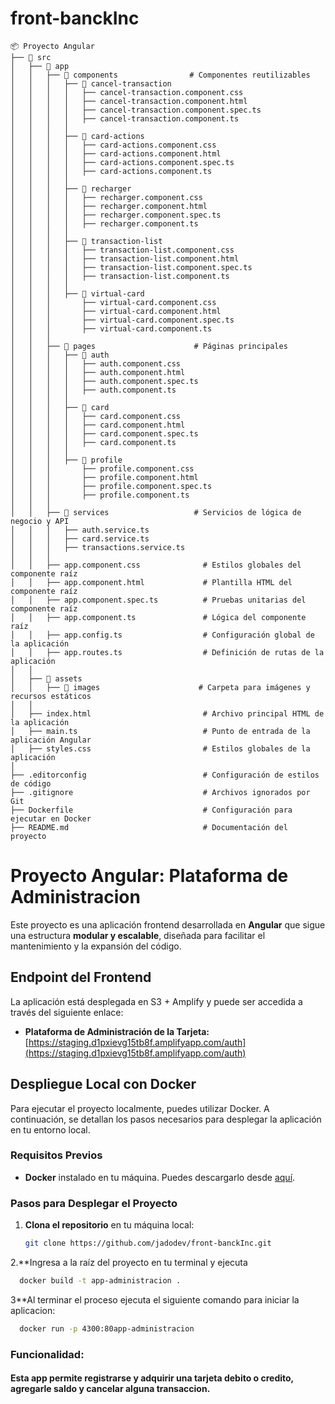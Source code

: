 # front-banckInc
```textplain
📦 Proyecto Angular
├── 📂 src
│   ├── 📂 app
│   │   ├── 📂 components                # Componentes reutilizables
│   │   │   ├── 📂 cancel-transaction
│   │   │   │   ├── cancel-transaction.component.css
│   │   │   │   ├── cancel-transaction.component.html
│   │   │   │   ├── cancel-transaction.component.spec.ts
│   │   │   │   ├── cancel-transaction.component.ts
│   │   │   │
│   │   │   ├── 📂 card-actions
│   │   │   │   ├── card-actions.component.css
│   │   │   │   ├── card-actions.component.html
│   │   │   │   ├── card-actions.component.spec.ts
│   │   │   │   ├── card-actions.component.ts
│   │   │   │
│   │   │   ├── 📂 recharger
│   │   │   │   ├── recharger.component.css
│   │   │   │   ├── recharger.component.html
│   │   │   │   ├── recharger.component.spec.ts
│   │   │   │   ├── recharger.component.ts
│   │   │   │
│   │   │   ├── 📂 transaction-list
│   │   │   │   ├── transaction-list.component.css
│   │   │   │   ├── transaction-list.component.html
│   │   │   │   ├── transaction-list.component.spec.ts
│   │   │   │   ├── transaction-list.component.ts
│   │   │   │
│   │   │   ├── 📂 virtual-card
│   │   │       ├── virtual-card.component.css
│   │   │       ├── virtual-card.component.html
│   │   │       ├── virtual-card.component.spec.ts
│   │   │       ├── virtual-card.component.ts
│   │   │
│   │   ├── 📂 pages                      # Páginas principales
│   │   │   ├── 📂 auth
│   │   │   │   ├── auth.component.css
│   │   │   │   ├── auth.component.html
│   │   │   │   ├── auth.component.spec.ts
│   │   │   │   ├── auth.component.ts
│   │   │   │
│   │   │   ├── 📂 card
│   │   │   │   ├── card.component.css
│   │   │   │   ├── card.component.html
│   │   │   │   ├── card.component.spec.ts
│   │   │   │   ├── card.component.ts
│   │   │   │
│   │   │   ├── 📂 profile
│   │   │       ├── profile.component.css
│   │   │       ├── profile.component.html
│   │   │       ├── profile.component.spec.ts
│   │   │       ├── profile.component.ts
│   │   │
│   │   ├── 📂 services                   # Servicios de lógica de negocio y API
│   │   │   ├── auth.service.ts
│   │   │   ├── card.service.ts
│   │   │   ├── transactions.service.ts
│   │   │
│   │   ├── app.component.css              # Estilos globales del componente raíz
│   │   ├── app.component.html             # Plantilla HTML del componente raíz
│   │   ├── app.component.spec.ts          # Pruebas unitarias del componente raíz
│   │   ├── app.component.ts               # Lógica del componente raíz
│   │   ├── app.config.ts                  # Configuración global de la aplicación
│   │   ├── app.routes.ts                  # Definición de rutas de la aplicación
│   │
│   ├── 📂 assets
│   │   ├── 📂 images                      # Carpeta para imágenes y recursos estáticos
│   │
│   ├── index.html                         # Archivo principal HTML de la aplicación
│   ├── main.ts                            # Punto de entrada de la aplicación Angular
│   ├── styles.css                         # Estilos globales de la aplicación
│
├── .editorconfig                          # Configuración de estilos de código
├── .gitignore                             # Archivos ignorados por Git
├── Dockerfile                             # Configuración para ejecutar en Docker
├── README.md                              # Documentación del proyecto

```

# Proyecto Angular: Plataforma de Administracion

Este proyecto es una aplicación frontend desarrollada en **Angular** que sigue una estructura **modular y escalable**, diseñada para facilitar el mantenimiento y la expansión del código.

## Endpoint del Frontend

La aplicación está desplegada en S3 + Amplify y puede ser accedida a través del siguiente enlace:

- **Plataforma de Administración de la Tarjeta:** [https://staging.d1pxievg15tb8f.amplifyapp.com/auth](https://staging.d1pxievg15tb8f.amplifyapp.com/auth)

## Despliegue Local con Docker

Para ejecutar el proyecto localmente, puedes utilizar Docker. A continuación, se detallan los pasos necesarios para desplegar la aplicación en tu entorno local.

### Requisitos Previos

- **Docker** instalado en tu máquina. Puedes descargarlo desde [aquí](https://www.docker.com/get-started).

### Pasos para Desplegar el Proyecto

1. **Clona el repositorio** en tu máquina local:

   ```bash
   git clone https://github.com/jadodev/front-banckInc.git
   ```

2.**Ingresa a la raíz del proyecto en tu terminal y ejecuta 

```bash
  docker build -t app-administracion .
```

3**Al terminar el proceso ejecuta el siguiente comando para iniciar la aplicacion:

```bash
  docker run -p 4300:80app-administracion
```

### Funcionalidad:

#### Esta app permite registrarse y adquirir una tarjeta debito o credito, agregarle saldo y cancelar alguna transaccion.
